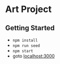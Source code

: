 # Art Project

## Getting Started

- `npm install`
- `npm run seed`
- `npm start`
- goto [localhost:3000](http://localhost:3000)